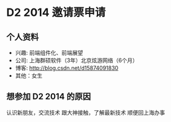 # D2 2014 邀请票申请

## 个人资料

- 兴趣: 前端组件化、前端展望
- 公司: 上海群硕软件（3年）北京炫游网络（6个月）
- 博客: http://blog.csdn.net/d15874091830
- 其他：女生

## 想参加 D2 2014 的原因

认识新朋友，交流技术
跟大神接触，了解最新技术
顺便回上海办事

